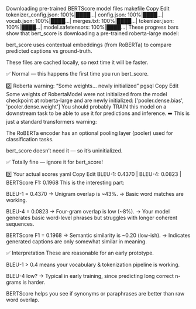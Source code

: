 Downloading pre-trained BERTScore model files
makefile
Copy
Edit
tokenizer_config.json: 100%|████...|
config.json: 100%|████...|
vocab.json: 100%|████...|
merges.txt: 100%|████...|
tokenizer.json: 100%|████...|
model.safetensors: 100%|████...|
These progress bars show that bert_score is downloading a pre-trained roberta-large model:

bert_score uses contextual embeddings (from RoBERTa) to compare predicted captions vs ground-truth.

These files are cached locally, so next time it will be faster.


✅ Normal — this happens the first time you run bert_score.

2️⃣ Roberta warning: “Some weights... newly initialized”
pgsql
Copy
Edit
Some weights of RobertaModel were not initialized from the model checkpoint at roberta-large and are newly initialized: ['pooler.dense.bias', 'pooler.dense.weight']
You should probably TRAIN this model on a downstream task to be able to use it for predictions and inference.
➡️ This is just a standard transformers warning:

The RoBERTa encoder has an optional pooling layer (pooler) used for classification tasks.

bert_score doesn’t need it — so it’s uninitialized.

✅ Totally fine — ignore it for bert_score!

3️⃣ Your actual scores
yaml
Copy
Edit
BLEU-1: 0.4370 | BLEU-4: 0.0823 | BERTScore F1: 0.1968
This is the interesting part:

BLEU-1 = 0.4370 → Unigram overlap is ~43%.
→ Basic word matches are working.

BLEU-4 = 0.0823 → Four-gram overlap is low (~8%).
→ Your model generates basic word-level phrases but struggles with longer coherent sequences.

BERTScore F1 = 0.1968 → Semantic similarity is ~0.20 (low-ish).
→ Indicates generated captions are only somewhat similar in meaning.

✅ Interpretation
These are reasonable for an early prototype.

BLEU-1 > 0.4 means your vocabulary & tokenization pipeline is working.

BLEU-4 low? → Typical in early training, since predicting long correct n-grams is harder.

BERTScore helps you see if synonyms or paraphrases are better than raw word overlap.
